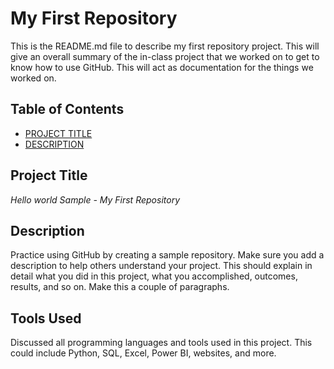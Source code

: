 # My First Repository  
This is the README.md file to describe my first repository project. This will give an overall summary of the in-class project that we worked on to get to know how to use GitHub. This will act as documentation for the things we worked on.  

## Table of Contents  

- [PROJECT TITLE](#Project-Title)
- [DESCRIPTION](#Description)


## Project Title  

*Hello world Sample - My First Repository*  

## Description  

Practice using GitHub by creating a sample repository. Make sure you add a description to help others understand your project. This should explain in detail what you did in this project, what you accomplished, outcomes, results, and so on. Make this a couple of paragraphs.  

## Tools Used  

Discussed all programming languages and tools used in this project. This could include Python, SQL, Excel, Power BI, websites, and more.  

